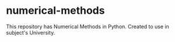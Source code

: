 # numerical-methods
This repository has Numerical Methods in Python.
Created to use in subject's University.
